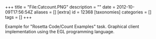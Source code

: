 +++
title = "File:Catcount.PNG"
description = ""
date = 2012-10-09T17:56:54Z
aliases = []
[extra]
id = 12368
[taxonomies]
categories = []
tags = []
+++

Example for "Rosetta Code/Count Examples" task. Graphical client implementation using the EGL programming language.
